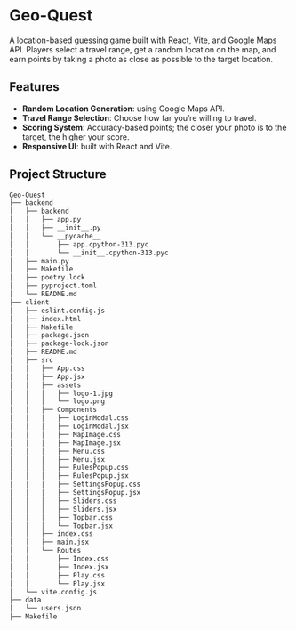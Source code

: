 # Geo-Quest
A location-based guessing game built with React, Vite, and Google Maps API. Players select a travel range, get a random location on the map, and earn points by taking a photo as close as possible to the target location.

## Features

- **Random Location Generation**: using Google Maps API.
- **Travel Range Selection**: Choose how far you’re willing to travel.
- **Scoring System**: Accuracy-based points; the closer your photo is to the target, the higher your score.
- **Responsive UI**: built with React and Vite.

## Project Structure
```bash
Geo-Quest
├── backend
│   ├── backend
│   │   ├── app.py
│   │   ├── __init__.py
│   │   └── __pycache__
│   │       ├── app.cpython-313.pyc
│   │       └── __init__.cpython-313.pyc
│   ├── main.py
│   ├── Makefile
│   ├── poetry.lock
│   ├── pyproject.toml
│   └── README.md
├── client
│   ├── eslint.config.js
│   ├── index.html
│   ├── Makefile
│   ├── package.json
│   ├── package-lock.json
│   ├── README.md
│   ├── src
│   │   ├── App.css
│   │   ├── App.jsx
│   │   ├── assets
│   │   │   ├── logo-1.jpg
│   │   │   └── logo.png
│   │   ├── Components
│   │   │   ├── LoginModal.css
│   │   │   ├── LoginModal.jsx
│   │   │   ├── MapImage.css
│   │   │   ├── MapImage.jsx
│   │   │   ├── Menu.css
│   │   │   ├── Menu.jsx
│   │   │   ├── RulesPopup.css
│   │   │   ├── RulesPopup.jsx
│   │   │   ├── SettingsPopup.css
│   │   │   ├── SettingsPopup.jsx
│   │   │   ├── Sliders.css
│   │   │   ├── Sliders.jsx
│   │   │   ├── Topbar.css
│   │   │   └── Topbar.jsx
│   │   ├── index.css
│   │   ├── main.jsx
│   │   └── Routes
│   │       ├── Index.css
│   │       ├── Index.jsx
│   │       ├── Play.css
│   │       └── Play.jsx
│   └── vite.config.js
├── data
│   └── users.json
├── Makefile
```

